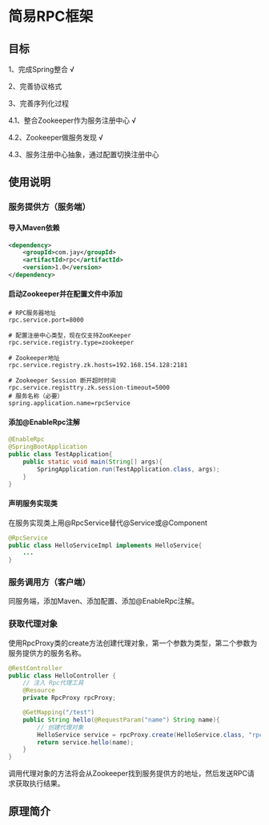 # 简易RPC框架

## 目标
1、完成Spring整合   √

2、完善协议格式

3、完善序列化过程

4.1、整合Zookeeper作为服务注册中心 √

4.2、Zookeeper做服务发现 √

4.3、服务注册中心抽象，通过配置切换注册中心 

## 使用说明   

### 服务提供方（服务端）

#### 导入Maven依赖

```xml
<dependency>
    <groupId>com.jay</groupId>
    <artifactId>rpc</artifactId>
    <version>1.0</version>
</dependency>		
```

#### 启动Zookeeper并在配置文件中添加

```properties
# RPC服务器地址
rpc.service.port=8000

# 配置注册中心类型，现在仅支持ZooKeeper
rpc.service.registry.type=zookeeper

# Zookeeper地址
rpc.service.registry.zk.hosts=192.168.154.128:2181

# Zookeeper Session 断开超时时间
rpc.service.registtry.zk.session-timeout=5000
# 服务名称（必要）
spring.application.name=rpcService
```

#### 添加@EnableRpc注解

```java
@EnableRpc
@SpringBootApplication
public class TestApplication{
    public static void main(String[] args){
        SpringApplication.run(TestApplication.class, args);
    }
}
```

#### 声明服务实现类

在服务实现类上用@RpcService替代@Service或@Component

```java
@RpcService
public class HelloServiceImpl implements HelloService{
	...
}
```

### 服务调用方（客户端）

同服务端，添加Maven、添加配置、添加@EnableRpc注解。

### 获取代理对象

使用RpcProxy类的create方法创建代理对象，第一个参数为类型，第二个参数为服务提供方的服务名称。

```java
@RestController
public class HelloController {
    // 注入 Rpc代理工具
    @Resource
    private RpcProxy rpcProxy;

    @GetMapping("/test")
    public String hello(@RequestParam("name") String name){
        // 创建代理对象
        HelloService service = rpcProxy.create(HelloService.class, "rpcService");
        return service.hello(name);
    }
}

```

调用代理对象的方法将会从Zookeeper找到服务提供方的地址，然后发送RPC请求获取执行结果。



## 原理简介

